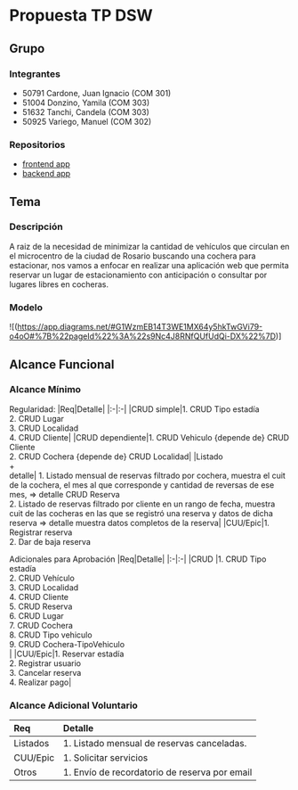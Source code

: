 # Propuesta TP DSW

## Grupo
### Integrantes
* 50791 Cardone, Juan Ignacio (COM 301)
* 51004 Donzino, Yamila (COM 303)
* 51632 Tanchi, Candela (COM 303)
* 50925 Variego, Manuel (COM 302)

### Repositorios
* [frontend app](https://github.com/manuvariego/DSW-Frontend)
* [backend app](https://github.com/manuvariego/DSW-BackEnd)

## Tema
### Descripción
A raiz de la necesidad de minimizar la cantidad de vehículos que circulan en el microcentro de la ciudad de Rosario buscando una cochera para estacionar, nos vamos a enfocar en realizar una aplicación web que permita reservar un lugar de estacionamiento con anticipación o consultar por lugares libres en cocheras. 

### Modelo
![(https://app.diagrams.net/#G1WzmEB14T3WE1MX64y5hkTwGVi79-o4oO#%7B%22pageId%22%3A%22s9Nc4J8RNfQUfUdQi-DX%22%7D)]

## Alcance Funcional 

### Alcance Mínimo

Regularidad:
|Req|Detalle|
|:-|:-|
|CRUD simple|1. CRUD Tipo estadía<br>2. CRUD Lugar<br>3. CRUD Localidad<br>4. CRUD Cliente|
|CRUD dependiente|1. CRUD Vehiculo {depende de} CRUD Cliente<br>2. CRUD Cochera {depende de} CRUD Localidad|
|Listado<br>+<br>detalle| 1. Listado mensual de reservas filtrado por cochera, muestra el cuit de la cochera, el mes al que corresponde y cantidad de reversas de ese mes, => detalle CRUD Reserva<br> 2. Listado de reservas filtrado por cliente en un rango de fecha, muestra cuit de las cocheras en las que se registró una reserva y datos de dicha reserva => detalle muestra datos completos de la reserva|
|CUU/Epic|1. Registrar reserva<br>2. Dar de baja reserva


Adicionales para Aprobación
|Req|Detalle|
|:-|:-|
|CRUD |1. CRUD Tipo estadía<br>2. CRUD Vehículo<br>3. CRUD Localidad<br>4. CRUD Cliente<br>5. CRUD Reserva<br>6. CRUD Lugar<br>7. CRUD Cochera<br> 8. CRUD Tipo vehiculo<br>9. CRUD Cochera-TipoVehiculo<br>|
|CUU/Epic|1. Reservar estadía<br>2. Registrar usuario<br>3. Cancelar reserva<br>4. Realizar pago|


### Alcance Adicional Voluntario

|Req|Detalle|
|:-|:-|
|Listados | 1. Listado mensual de reservas canceladas. |
|CUU/Epic|1. Solicitar servicios|
|Otros|1. Envío de recordatorio de reserva por email|

